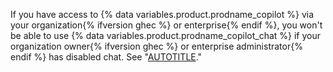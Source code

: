 If you have access to {% data variables.product.prodname_copilot %} via your organization{% ifversion ghec %} or enterprise{% endif %}, you won't be able to use {% data variables.product.prodname_copilot_chat %} if your organization owner{% ifversion ghec %} or enterprise administrator{% endif %} has disabled chat. See "[AUTOTITLE](/copilot/managing-github-copilot-in-your-organization/managing-policies-and-features-for-copilot-in-your-organization)."
